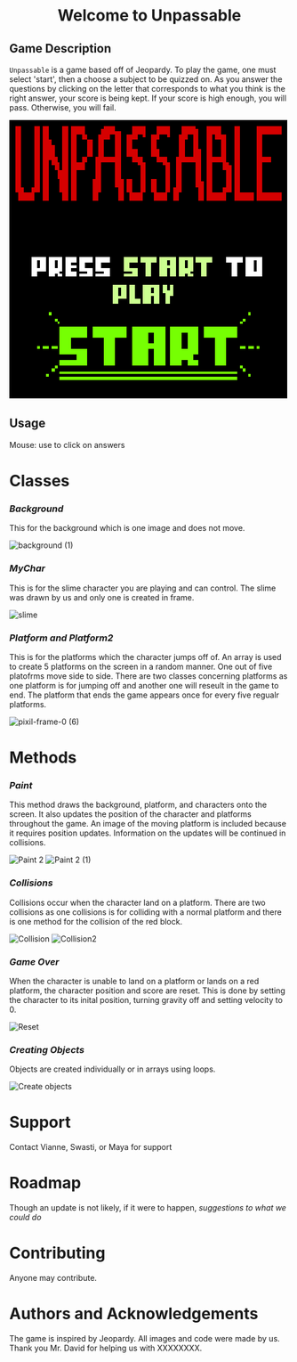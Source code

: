 <h1 align="center">Welcome to Unpassable</h1>
<p align="center">
 
## Game Description

`Unpassable` is a game based off of Jeopardy. To play the game, one must select 'start', then a choose a subject to be quizzed on. As you answer the questions by clicking on the letter that corresponds to what you think is the right answer, your score is being kept. If your score is high enough, you will pass. Otherwise, you will fail.

 ![doodle](start.gif)

 
## Usage

  Mouse: use to click on answers

# Classes
### ***Background***
This for the background which is one image and does not move.

![background (1)](https://user-images.githubusercontent.com/29692869/148712271-95d0bf4d-2d5d-44b0-ab6a-dd3226aff5b6.png)

### ***MyChar***
This is for the slime character you are playing and can control. The slime was drawn by us and only one is created in frame.
 
![slime](https://user-images.githubusercontent.com/29692869/148712713-b920f53c-0f8c-4953-aa9a-1cfdf51d6d0a.png)

### ***Platform and Platform2***
This is for the platforms which the character jumps off of. An array is used to create 5 platforms on the screen in a random manner. One out of five platofrms move side to side. There are two classes concerning platforms as one platform is for jumping off and another one will reseult in the game to end. The platform that ends the game appears once for every five regualr platforms.

![pixil-frame-0 (6)](https://user-images.githubusercontent.com/29692869/148713120-6d2b88f3-192d-40e7-ac2d-8a133c9f586b.png)
 
# Methods
### ***Paint***
This method draws the background, platform, and characters onto the screen. It also updates the position of the character and platforms throughout the game. An image of the moving platform is included because it requires position updates. Information on the updates will be continued in collisions.
 
![Paint 2](https://user-images.githubusercontent.com/29692869/148715685-d96bae98-7dd7-47b8-b5a8-c39c591d1ef1.jpg)
![Paint 2 (1)](https://user-images.githubusercontent.com/29692869/148718682-7d003562-ebda-4eb3-81bf-8c439e620b46.jpg)

### ***Collisions***
Collisions occur when the character land on a platform. There are two collisions as one collisions is for colliding with a normal platform and there is one method for the collision of the red block.
 
![Collision](https://user-images.githubusercontent.com/29692869/148716781-65e5a9fd-bdf8-4086-b66e-bc4523a0e3c5.jpg)
![Collision2](https://user-images.githubusercontent.com/29692869/148716786-296c12d5-efdd-4f99-91fc-f3798831fea4.jpg)

### ***Game Over***
When the character is unable to land on a platform or lands on a red platform, the character position and score are reset. This is done by setting the character to its inital position, turning gravity off and setting velocity to 0.
 
![Reset](https://user-images.githubusercontent.com/29692869/148715739-02aa51d9-0718-4431-85af-0f8a2d357c3c.jpg)

### ***Creating Objects***
Objects are created individually or in arrays using loops.
 
![Create objects](https://user-images.githubusercontent.com/29692869/148715735-4f49494b-6cae-46a0-880c-982eedcc20b6.jpg)

# Support
Contact Vianne, Swasti, or Maya for support
 
# Roadmap
 Though an update is not likely, if it were to happen, *suggestions to what we could do*

 
# Contributing
 Anyone may contribute.
 
# Authors and Acknowledgements
The game is inspired by Jeopardy. All images and code were made by us. Thank you Mr. David for helping us with XXXXXXXX.
